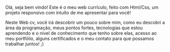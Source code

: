 Olá, seja bem vindo! Este é o meu web currículo, feito com Html/Css, um projeto responsivo com intuíto de me apresentar para você!

Neste Web cv, você irá descobrir um pouco sobre mim, como eu descobri a área da programação, meus pontos fortes, tecnologias que estou aprendendo e o nível de conhecimento que tenho sobre elas, acesso ao meu portfólio, alguns certificados e o meu contato para que possamos trabalhar juntos! ;)